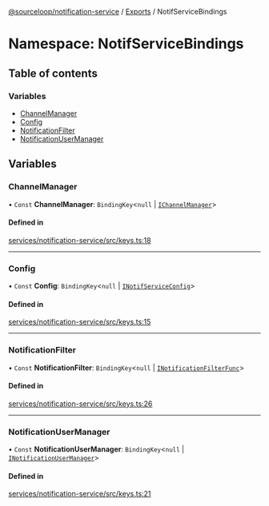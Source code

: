 [@sourceloop/notification-service](../README.md) / [Exports](../modules.md) / NotifServiceBindings

# Namespace: NotifServiceBindings

## Table of contents

### Variables

- [ChannelManager](NotifServiceBindings.md#channelmanager)
- [Config](NotifServiceBindings.md#config)
- [NotificationFilter](NotifServiceBindings.md#notificationfilter)
- [NotificationUserManager](NotifServiceBindings.md#notificationusermanager)

## Variables

### ChannelManager

• `Const` **ChannelManager**: `BindingKey`<``null`` \| [`IChannelManager`](../interfaces/IChannelManager.md)\>

#### Defined in

[services/notification-service/src/keys.ts:18](https://github.com/sourcefuse/loopback4-microservice-catalog/blob/d35fdb3f0/services/notification-service/src/keys.ts#L18)

___

### Config

• `Const` **Config**: `BindingKey`<``null`` \| [`INotifServiceConfig`](../interfaces/INotifServiceConfig.md)\>

#### Defined in

[services/notification-service/src/keys.ts:15](https://github.com/sourcefuse/loopback4-microservice-catalog/blob/d35fdb3f0/services/notification-service/src/keys.ts#L15)

___

### NotificationFilter

• `Const` **NotificationFilter**: `BindingKey`<``null`` \| [`INotificationFilterFunc`](../modules.md#inotificationfilterfunc)\>

#### Defined in

[services/notification-service/src/keys.ts:26](https://github.com/sourcefuse/loopback4-microservice-catalog/blob/d35fdb3f0/services/notification-service/src/keys.ts#L26)

___

### NotificationUserManager

• `Const` **NotificationUserManager**: `BindingKey`<``null`` \| [`INotificationUserManager`](../interfaces/INotificationUserManager.md)\>

#### Defined in

[services/notification-service/src/keys.ts:21](https://github.com/sourcefuse/loopback4-microservice-catalog/blob/d35fdb3f0/services/notification-service/src/keys.ts#L21)
